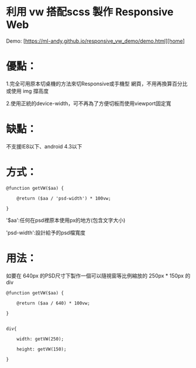 # 利用 vw 搭配scss 製作 Responsive Web
Demo: [https://ml-andy.github.io/responsive_vw_demo/demo.html][home] 

# 優點：
1.完全可用原本切桌機的方法來切Responsive或手機型 網頁，不用再換算百分比或使用 img 撐高度

2.使用正統的device-width，可不再為了方便切板而使用viewport固定寬

# 缺點：
不支援IE8以下、android 4.3以下

# 方式：
	@function getVW($aa) {

		@return ($aa / 'psd-width') * 100vw;

	}

'$aa':任何在psd裡原本使用px的地方(包含文字大小)

'psd-width':設計給予的psd檔寬度


# 用法：
如要在 640px 的PSD尺寸下製作一個可以隨視窗等比例縮放的 250px * 150px 的div

	@function getVW($aa) {

		@return ($aa / 640) * 100vw;

	}


	div{

		width: getVW(250);

		height: getVW(150);

	}
